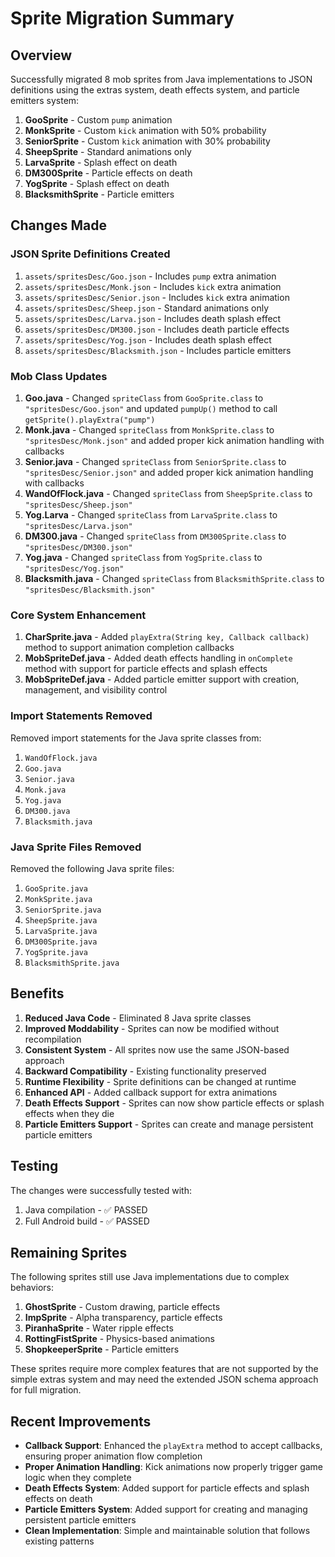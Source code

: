 # Sprite Migration Summary

## Overview

Successfully migrated 8 mob sprites from Java implementations to JSON definitions using the extras system, death effects system, and particle emitters system:

1. **GooSprite** - Custom `pump` animation
2. **MonkSprite** - Custom `kick` animation with 50% probability
3. **SeniorSprite** - Custom `kick` animation with 30% probability
4. **SheepSprite** - Standard animations only
5. **LarvaSprite** - Splash effect on death
6. **DM300Sprite** - Particle effects on death
7. **YogSprite** - Splash effect on death
8. **BlacksmithSprite** - Particle emitters

## Changes Made

### JSON Sprite Definitions Created

1. `assets/spritesDesc/Goo.json` - Includes `pump` extra animation
2. `assets/spritesDesc/Monk.json` - Includes `kick` extra animation
3. `assets/spritesDesc/Senior.json` - Includes `kick` extra animation
4. `assets/spritesDesc/Sheep.json` - Standard animations only
5. `assets/spritesDesc/Larva.json` - Includes death splash effect
6. `assets/spritesDesc/DM300.json` - Includes death particle effects
7. `assets/spritesDesc/Yog.json` - Includes death splash effect
8. `assets/spritesDesc/Blacksmith.json` - Includes particle emitters

### Mob Class Updates

1. **Goo.java** - Changed `spriteClass` from `GooSprite.class` to `"spritesDesc/Goo.json"` and updated `pumpUp()` method to call `getSprite().playExtra("pump")`
2. **Monk.java** - Changed `spriteClass` from `MonkSprite.class` to `"spritesDesc/Monk.json"` and added proper kick animation handling with callbacks
3. **Senior.java** - Changed `spriteClass` from `SeniorSprite.class` to `"spritesDesc/Senior.json"` and added proper kick animation handling with callbacks
4. **WandOfFlock.java** - Changed `spriteClass` from `SheepSprite.class` to `"spritesDesc/Sheep.json"`
5. **Yog.Larva** - Changed `spriteClass` from `LarvaSprite.class` to `"spritesDesc/Larva.json"`
6. **DM300.java** - Changed `spriteClass` from `DM300Sprite.class` to `"spritesDesc/DM300.json"`
7. **Yog.java** - Changed `spriteClass` from `YogSprite.class` to `"spritesDesc/Yog.json"`
8. **Blacksmith.java** - Changed `spriteClass` from `BlacksmithSprite.class` to `"spritesDesc/Blacksmith.json"`

### Core System Enhancement

1. **CharSprite.java** - Added `playExtra(String key, Callback callback)` method to support animation completion callbacks
2. **MobSpriteDef.java** - Added death effects handling in `onComplete` method with support for particle effects and splash effects
3. **MobSpriteDef.java** - Added particle emitter support with creation, management, and visibility control

### Import Statements Removed

Removed import statements for the Java sprite classes from:
1. `WandOfFlock.java`
2. `Goo.java`
3. `Senior.java`
4. `Monk.java`
5. `Yog.java`
6. `DM300.java`
7. `Blacksmith.java`

### Java Sprite Files Removed

Removed the following Java sprite files:
1. `GooSprite.java`
2. `MonkSprite.java`
3. `SeniorSprite.java`
4. `SheepSprite.java`
5. `LarvaSprite.java`
6. `DM300Sprite.java`
7. `YogSprite.java`
8. `BlacksmithSprite.java`

## Benefits

1. **Reduced Java Code** - Eliminated 8 Java sprite classes
2. **Improved Moddability** - Sprites can now be modified without recompilation
3. **Consistent System** - All sprites now use the same JSON-based approach
4. **Backward Compatibility** - Existing functionality preserved
5. **Runtime Flexibility** - Sprite definitions can be changed at runtime
6. **Enhanced API** - Added callback support for extra animations
7. **Death Effects Support** - Sprites can now show particle effects or splash effects when they die
8. **Particle Emitters Support** - Sprites can create and manage persistent particle emitters

## Testing

The changes were successfully tested with:
1. Java compilation - ✅ PASSED
2. Full Android build - ✅ PASSED

## Remaining Sprites

The following sprites still use Java implementations due to complex behaviors:
1. **GhostSprite** - Custom drawing, particle effects
2. **ImpSprite** - Alpha transparency, particle effects
3. **PiranhaSprite** - Water ripple effects
4. **RottingFistSprite** - Physics-based animations
5. **ShopkeeperSprite** - Particle emitters

These sprites require more complex features that are not supported by the simple extras system and may need the extended JSON schema approach for full migration.

## Recent Improvements

- **Callback Support**: Enhanced the `playExtra` method to accept callbacks, ensuring proper animation flow completion
- **Proper Animation Handling**: Kick animations now properly trigger game logic when they complete
- **Death Effects System**: Added support for particle effects and splash effects on death
- **Particle Emitters System**: Added support for creating and managing persistent particle emitters
- **Clean Implementation**: Simple and maintainable solution that follows existing patterns